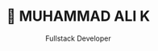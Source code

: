 <h1 style="text-align: center;">👋 MUHAMMAD ALI K</h1>   


<p style="text-align: center;">Fullstack Developer</p>
